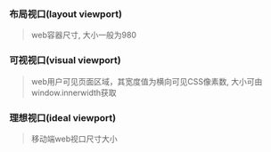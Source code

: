 ### 布局视口(layout viewport)
> web容器尺寸, 大小一般为980
### 可视视口(visual viewport)
> web用户可见页面区域，其宽度值为横向可见CSS像素数, 大小可由window.innerwidth获取
### 理想视口(ideal viewport)
> 移动端web视口尺寸大小
